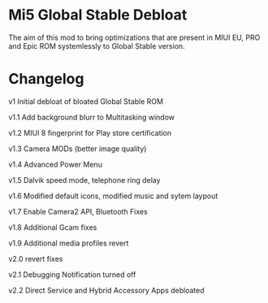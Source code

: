 # Mi5 Global Stable Debloat

The aim of this mod to bring optimizations that are present in MIUI EU, PRO and Epic ROM systemlessly to
Global Stable version.




# Changelog
v1      Initial debloat of bloated Global Stable ROM

v1.1    Add background blurr to Multitasking window

v1.2    MIUI 8 fingerprint for Play store certification

v1.3    Camera MODs (better image quality)

v1.4    Advanced Power Menu

v1.5    Dalvik speed mode, telephone ring delay

v1.6    Modified default icons, modified music and sytem laypout

v1.7    Enable Camera2 API, Bluetooth Fixes

v1.8    Additional Gcam fixes

v1.9    Additional media profiles revert

v2.0	revert fixes

v2.1	Debugging Notification turned off

v2.2	Direct Service and Hybrid Accessory Apps debloated


